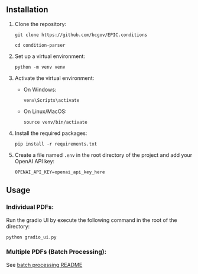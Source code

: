 ## Installation

1. Clone the repository:
   
   `git clone https://github.com/bcgov/EPIC.conditions`

   `cd condition-parser`
   

2. Set up a virtual environment:
   
    `python -m venv venv`

3. Activate the virtual environment:
   - On Windows:
   
        `venv\Scripts\activate`
   - On Linux/MacOS:
   
        `source venv/bin/activate`

4. Install the required packages:
   
    `pip install -r requirements.txt`

5. Create a file named `.env` in the root directory of the project and add your OpenAI API key:
   ```text
   OPENAI_API_KEY=openai_api_key_here
   ```

## Usage

### Individual PDFs:

Run the gradio UI by execute the following command in the root of the directory:

`python gradio_ui.py`

### Multiple PDFs (Batch Processing):

See [batch processing README](./batch_api_calling)
